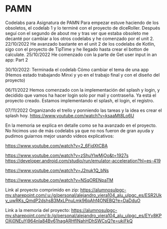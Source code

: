# PAMN
Codelabs para Asignatura de PAMN
Para empezar estuve haciendo de los obsoletos, el codelab 1 y lo terminé  con el proyecto de diceRoller.
Después seguí con el segundo de about me y tras ver que estaba obsoleto me decanté por cambiar a los otros codelabs y he comenzado por el unit 2.
22/10/2022
He avanzado bastante en el unit 2 de los codelabs de Kotlin, sigo con el proyecto de TipTime y he llegado hasta crear el botton de calculate.
25/10/2022
He comenzado con la parte de Get user input in an app: Part 2


30/10/2022:
  Terminada el codelab Cómo cambiar el tema de una app 
  (Hemos estado trabajando Minxi y yo en el trabajo final y con el diseño del     proyecto)
  
  
 06/11/2022
  Hemos comenzado con la implementación del splash y login, y decidido que vamos ha hacer login solo por mail y contraseña. Ya está el proyecto creado.
  Estamos implementando el splash, el login, el registro. 
  
  07/11/2022
   Organizando el trello y ponniendo las tareas y la idea es crear el splash hoy. https://www.youtube.com/watch?v=ksaaMt8Lo6U
   
   En la memoria se explica en detalle como se ha avanzado en el proyecto. No hicimos uso de más codelabs ya que no nos fueron de gran ayuda y pudimos guiarnos mejor usando vídeos explicativos:
   
   https://www.youtube.com/watch?v=2_6FidXtCBA

  https://www.youtube.com/watch?v=zShuYIwMjOo&t=1927s
  https://developer.android.com/studio/run/emulator-acceleration?hl=es-419
  
  https://www.youtube.com/watch?v=J2nuk1Q_bNs
  
  https://www.youtube.com/watch?v=NSqORENpaTM
  
  
  
  Link al proyecto comprimido en zip:
  https://alumnosulpgc-my.sharepoint.com/:u:/g/personal/alejandro_viera104_alu_ulpgc_es/ESR2Uky_uwRKs_QmdP2dshsB3MxLPnuLmk96pAhf4ONEBQ?e=DaDduO
  
  Link a la memoria del proyecto:
  https://alumnosulpgc-my.sharepoint.com/:b:/g/personal/alejandro_viera104_alu_ulpgc_es/EYv8KPOXj0NEuYj964nIa84Bv61hagARHflNahHDhSWCsQ?e=ukiFkQ






